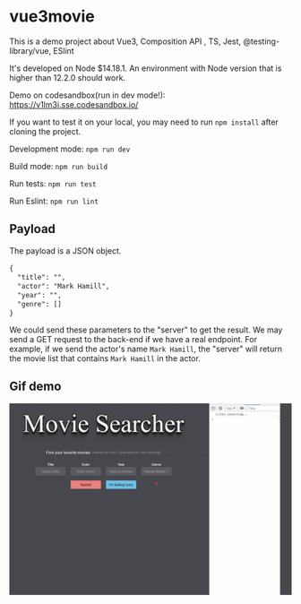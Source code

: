 # vue3movie
This is a demo project about Vue3, Composition API , TS, Jest, @testing-library/vue, ESlint

It's developed on Node $14.18.1. An environment with Node version that is higher than 12.2.0 should work.

Demo on codesandbox(run in dev mode!):
https://v1lm3i.sse.codesandbox.io/

If you want to test it on your local, you may need to run `npm install` after cloning the project.

Development mode:
`npm run dev`

Build mode:
`npm run build`

Run tests:
`npm run test`

Run Eslint:
`npm run lint`

## Payload
The payload is a JSON object.

```
{
  "title": "",
  "actor": "Mark Hamill",
  "year": "",
  "genre": []
}
```
We could send these parameters to the "server" to get the result. We may send a GET request to the back-end if we have a real endpoint.
For example, if we send the actor's name `Mark Hamill`, the "server" will return the movie list that contains `Mark Hamill` in the actor.

## Gif demo
![Alt Text](https://raw.githubusercontent.com/Killea/vue3movie/main/GIF_2022-6-23%2021-48-38.gif)